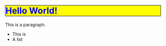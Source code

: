 <!-- CSS media query on a link element -->
<html>
<head>
<style>
h1 {
  color: blue;
  background-color: yellow;
  border: 1px solid black;
}

p {
  color: red;
}

li {
  text-shadow: 2px 2px 3px purple;
}
</style>
</head>
<body>
<h1>Hello World!</h1>

<p>This is a paragraph.</p>

<ul>
  <li>This is</li>
  <li>A list</li>
</ul>
<canvas id="canvas"></canvas>
</body>
</html>
